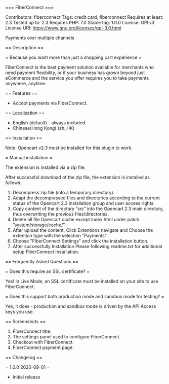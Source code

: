 === FiberConnect ===

Contributors: fiberconnect
Tags: credit card, fiberconnect
Requires at least: 2.3
Tested up to: 2.3
Requires PHP: 7.0
Stable tag: 1.0.0
License: GPLv3
License URI: https://www.gnu.org/licenses/gpl-3.0.html

Payments over multiple channels

== Description ==

= Because you want more than just a shopping cart experience =




FiberConnect is the best payment solution available for merchants who need payment flexibility, or if your business has grown beyond just eCommerce and the service you offer requires you to take payments anywhere, anytime.
 
== Features ==

* Accept payments via FiberConnect.
 
== Localization ==

* English (default) - always included.
* Chinese(Hong Kong) (zh_HK)

== Installation ==

Note: Opencart v2.3 must be installed for this plugin to work.

= Manual installation =

The extension is installed via a zip file.

After successful download of the zip file, the extension is installed as follows: 

1. Decompress zip file (into a temporary directory).
2. Adapt the decompressed files and directories according to the current status of the Opencart 2.3 installation group and user access rights.
3. Copy content of the directory “src” into the Opencart 2.3 main directory, thus over­writing the previous files/directories.
4. Delete all file Opencart cache except index.html under patch ”system/storage/cache/”.
5. After upload the content, Click Extentions navigate and Choose the extention type with the selection "Payments".
6. Choose "FiberConnect Settings" and click the installation button.
7. After successfully Installation Please following readme.txt for additional setup FiberConnect Installation.

== Frequently Asked Questions ==

= Does this require an SSL certificate? =

Yes! In Live Mode, an SSL certificate must be installed on your site to use FiberConnect.

= Does this support both production mode and sandbox mode for testing? =

Yes, it does - production and sandbox mode is driven by the API Access keys you use.



== Screenshots ==

1. FiberConnect title.
2. The settings panel used to configure FiberConnect.
3. Checkout with FiberConnect.
4. FiberConnect payment page.

== Changelog ==

= 1.0.0 2020-09-01 =
* Initial release
